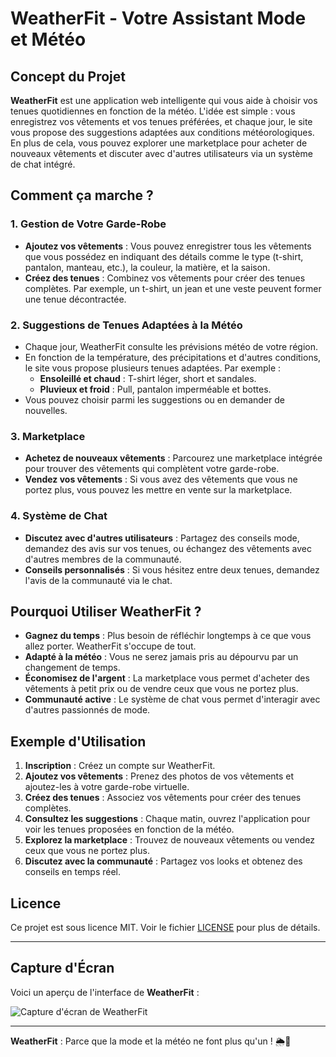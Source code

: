 # WeatherFit - Votre Assistant Mode et Météo

## Concept du Projet

**WeatherFit** est une application web intelligente qui vous aide à choisir vos tenues quotidiennes en fonction de la météo. L'idée est simple : vous enregistrez vos vêtements et vos tenues préférées, et chaque jour, le site vous propose des suggestions adaptées aux conditions météorologiques. En plus de cela, vous pouvez explorer une marketplace pour acheter de nouveaux vêtements et discuter avec d'autres utilisateurs via un système de chat intégré.

## Comment ça marche ?

### 1. **Gestion de Votre Garde-Robe**
   - **Ajoutez vos vêtements** : Vous pouvez enregistrer tous les vêtements que vous possédez en indiquant des détails comme le type (t-shirt, pantalon, manteau, etc.), la couleur, la matière, et la saison.
   - **Créez des tenues** : Combinez vos vêtements pour créer des tenues complètes. Par exemple, un t-shirt, un jean et une veste peuvent former une tenue décontractée.

### 2. **Suggestions de Tenues Adaptées à la Météo**
   - Chaque jour, WeatherFit consulte les prévisions météo de votre région.
   - En fonction de la température, des précipitations et d'autres conditions, le site vous propose plusieurs tenues adaptées. Par exemple :
     - **Ensoleillé et chaud** : T-shirt léger, short et sandales.
     - **Pluvieux et froid** : Pull, pantalon imperméable et bottes.
   - Vous pouvez choisir parmi les suggestions ou en demander de nouvelles.

### 3. **Marketplace**
   - **Achetez de nouveaux vêtements** : Parcourez une marketplace intégrée pour trouver des vêtements qui complètent votre garde-robe.
   - **Vendez vos vêtements** : Si vous avez des vêtements que vous ne portez plus, vous pouvez les mettre en vente sur la marketplace.

### 4. **Système de Chat**
   - **Discutez avec d'autres utilisateurs** : Partagez des conseils mode, demandez des avis sur vos tenues, ou échangez des vêtements avec d'autres membres de la communauté.
   - **Conseils personnalisés** : Si vous hésitez entre deux tenues, demandez l'avis de la communauté via le chat.

## Pourquoi Utiliser WeatherFit ?

- **Gagnez du temps** : Plus besoin de réfléchir longtemps à ce que vous allez porter. WeatherFit s'occupe de tout.
- **Adapté à la météo** : Vous ne serez jamais pris au dépourvu par un changement de temps.
- **Économisez de l'argent** : La marketplace vous permet d'acheter des vêtements à petit prix ou de vendre ceux que vous ne portez plus.
- **Communauté active** : Le système de chat vous permet d'interagir avec d'autres passionnés de mode.

## Exemple d'Utilisation

1. **Inscription** : Créez un compte sur WeatherFit.
2. **Ajoutez vos vêtements** : Prenez des photos de vos vêtements et ajoutez-les à votre garde-robe virtuelle.
3. **Créez des tenues** : Associez vos vêtements pour créer des tenues complètes.
4. **Consultez les suggestions** : Chaque matin, ouvrez l'application pour voir les tenues proposées en fonction de la météo.
5. **Explorez la marketplace** : Trouvez de nouveaux vêtements ou vendez ceux que vous ne portez plus.
6. **Discutez avec la communauté** : Partagez vos looks et obtenez des conseils en temps réel.


## Licence

Ce projet est sous licence MIT. Voir le fichier [LICENSE](LICENSE) pour plus de détails.

---

## Capture d'Écran

Voici un aperçu de l'interface de **WeatherFit** :

![Capture d'écran de WeatherFit]([main])

---

**WeatherFit** : Parce que la mode et la météo ne font plus qu'un ! 🌦️👗
